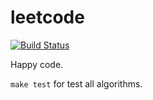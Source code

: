 # leetcode

[![Build Status](https://github.com/adevjoe/leetcode/workflows/Test/badge.svg)](https://github.com/adevjoe/leetcode)

Happy code.

`make test` for test all algorithms.